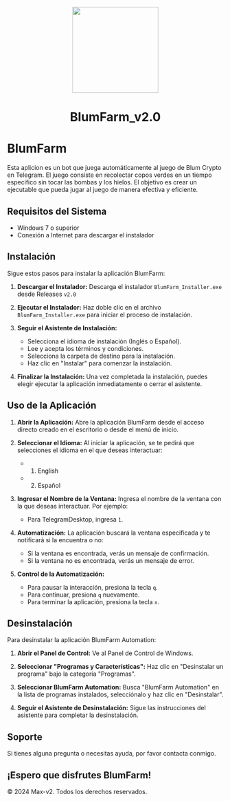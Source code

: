 <p align="center">
  <img src="https://raw.githubusercontent.com/UndeadSec/SocialFishMobile/master/content/logo.png](https://github.com/Max-v2/BlumFarm_v2.0/blob/main/Captura%20de%20pantalla%202024-08-31%20143726.png)](https://github.com/Max-v2/BlumFarm_v2.0/blob/main/logo.jpg" width="200"/>
</a></p>
<h1 align="center">BlumFarm_v2.0</h1>




# BlumFarm

Esta aplicion es un bot que juega automáticamente al juego de Blum Crypto en Telegram. El juego consiste en recolectar copos verdes en un tiempo específico sin tocar las bombas y los hielos. El objetivo es crear un ejecutable que pueda jugar al juego de manera efectiva y eficiente.

## Requisitos del Sistema

- Windows 7 o superior
- Conexión a Internet para descargar el instalador

## Instalación

Sigue estos pasos para instalar la aplicación BlumFarm:

1. **Descargar el Instalador:**
   Descarga el instalador `BlumFarm_Installer.exe` desde Releases `v2.0`

2. **Ejecutar el Instalador:**
   Haz doble clic en el archivo `BlumFarm_Installer.exe` para iniciar el proceso de instalación.

3. **Seguir el Asistente de Instalación:**
   - Selecciona el idioma de instalación (Inglés o Español).
   - Lee y acepta los términos y condiciones.
   - Selecciona la carpeta de destino para la instalación.
   - Haz clic en "Instalar" para comenzar la instalación.

4. **Finalizar la Instalación:**
   Una vez completada la instalación, puedes elegir ejecutar la aplicación inmediatamente o cerrar el asistente.

## Uso de la Aplicación

1. **Abrir la Aplicación:**
   Abre la aplicación BlumFarm desde el acceso directo creado en el escritorio o desde el menú de inicio.

2. **Seleccionar el Idioma:**
   Al iniciar la aplicación, se te pedirá que selecciones el idioma en el que deseas interactuar:
   - 1. English
   - 2. Español

3. **Ingresar el Nombre de la Ventana:**
   Ingresa el nombre de la ventana con la que deseas interactuar. Por ejemplo:
   - Para TelegramDesktop, ingresa `1`.

4. **Automatización:**
   La aplicación buscará la ventana especificada y te notificará si la encuentra o no:
   - Si la ventana es encontrada, verás un mensaje de confirmación.
   - Si la ventana no es encontrada, verás un mensaje de error.

5. **Control de la Automatización:**
   - Para pausar la interacción, presiona la tecla `q`.
   - Para continuar, presiona `q` nuevamente.
   - Para terminar la aplicación, presiona la tecla `x`.

## Desinstalación

Para desinstalar la aplicación BlumFarm Automation:

1. **Abrir el Panel de Control:**
   Ve al Panel de Control de Windows.

2. **Seleccionar "Programas y Características":**
   Haz clic en "Desinstalar un programa" bajo la categoría "Programas".

3. **Seleccionar BlumFarm Automation:**
   Busca "BlumFarm Automation" en la lista de programas instalados, selecciónalo y haz clic en "Desinstalar".

4. **Seguir el Asistente de Desinstalación:**
   Sigue las instrucciones del asistente para completar la desinstalación.

## Soporte

Si tienes alguna pregunta o necesitas ayuda, por favor contacta conmigo.

¡Espero que disfrutes BlumFarm!
---

© 2024 Max-v2. Todos los derechos reservados.
